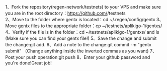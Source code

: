 1、Fork the repository(regen-network/testnets) to your VPS and make sure you are in the root directory：https://github.com/<your-github-username>/testnets   
2、Move to the folder where gentx is located：cd ~/.regen/config/gentx
3、Move gentx files to the appropriate folder：cp <your-gentx-file-name> ~/testnets/aplikigo-1/gentxs/
4、Verify if the file is in the folder：cd ~/testnets/aplikigo-1/gentxs/  and   ls   (Make sure you can find your gentx file!)
5、Save the change and submit the change:git add.
6、Add a note to the change:git commit -m "gentx submit"     （Change anything inside the inverted commas as you want)
7、Post your push operation:git push
8、Enter your github password and you're done!Great job!
